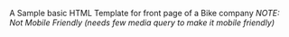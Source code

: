 A Sample basic HTML Template for front page of a Bike company
*NOTE: Not Mobile Friendly (needs few media query to make it mobile friendly)*


